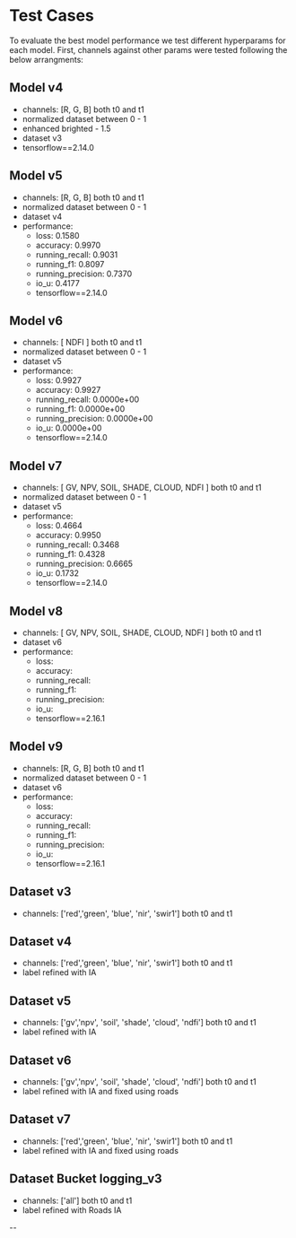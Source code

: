# Test Cases


To evaluate the best model performance we test different hyperparams for each model. First, channels against other params were tested following the below arrangments:

## Model v4
- channels: [R, G, B] both t0 and t1
- normalized dataset between 0 - 1
- enhanced brighted - 1.5
- dataset v3
- tensorflow==2.14.0

## Model v5
- channels: [R, G, B] both t0 and t1
- normalized dataset between 0 - 1
- dataset v4
- performance: 
    - loss: 0.1580 
    - accuracy: 0.9970 
    - running_recall: 0.9031 
    - running_f1: 0.8097 
    - running_precision: 0.7370 
    - io_u: 0.4177
    - tensorflow==2.14.0

## Model v6
- channels: [ NDFI ] both t0 and t1
- normalized dataset between 0 - 1
- dataset v5
- performance: 
    - loss: 0.9927
    - accuracy: 0.9927 
    - running_recall: 0.0000e+00
    - running_f1: 0.0000e+00
    - running_precision: 0.0000e+00 
    - io_u: 0.0000e+00
    - tensorflow==2.14.0


## Model v7
- channels: [ GV, NPV, SOIL, SHADE, CLOUD, NDFI ] both t0 and t1
- normalized dataset between 0 - 1
- dataset v5
- performance: 
    - loss: 0.4664
    - accuracy: 0.9950 
    - running_recall: 0.3468
    - running_f1: 0.4328
    - running_precision: 0.6665
    - io_u: 0.1732
    - tensorflow==2.14.0

## Model v8
- channels: [ GV, NPV, SOIL, SHADE, CLOUD, NDFI ] both t0 and t1
- dataset v6
- performance: 
    - loss: 
    - accuracy:  
    - running_recall: 
    - running_f1: 
    - running_precision: 
    - io_u: 
    - tensorflow==2.16.1

## Model v9
- channels: [R, G, B] both t0 and t1
- normalized dataset between 0 - 1
- dataset v6
- performance: 
    - loss: 
    - accuracy:  
    - running_recall: 
    - running_f1: 
    - running_precision: 
    - io_u: 
    - tensorflow==2.16.1

## Dataset v3
- channels: ['red','green', 'blue', 'nir', 'swir1'] both t0 and t1

## Dataset v4
- channels: ['red','green', 'blue', 'nir', 'swir1'] both t0 and t1
- label refined with IA

## Dataset v5
- channels: ['gv','npv', 'soil', 'shade', 'cloud', 'ndfi'] both t0 and t1
- label refined with IA






## Dataset v6
- channels: ['gv','npv', 'soil', 'shade', 'cloud', 'ndfi'] both t0 and t1
- label refined with IA and fixed using roads

## Dataset v7
- channels: ['red','green', 'blue', 'nir', 'swir1'] both t0 and t1
- label refined with IA and fixed using roads

## Dataset Bucket logging_v3
- channels: ['all'] both t0 and t1
- label refined with Roads IA



--